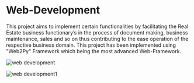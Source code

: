 # Web-Development

This project aims to implement certain functionalities by facilitating the Real Estate business functionary’s in the process of document making, business maintenance, sales and so on thus contributing to the ease operation of the respective business domain.
This project has been implemented using "Web2Py" Framework which being the most advanced Web-Framework.

![web development](https://user-images.githubusercontent.com/31784058/39415589-c3911fbe-4c0a-11e8-99a0-d95ab98c92fb.png)


![web development1](https://user-images.githubusercontent.com/31784058/39415602-d5d5965a-4c0a-11e8-8b9b-db8db85dde90.png)

